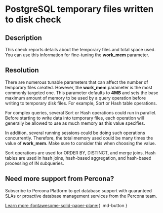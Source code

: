 # PostgreSQL temporary files written to disk check
## Description
This check reports details about the temporary files and total space used. You can use this information for fine-tuning the **work_mem** parameter.


## Resolution
There are numerous tunable parameters that can affect the number of temporary files created. However, the **work_mem** parameter is the most commonly targeted one. This parameter defaults to **4MB** and sets the base maximum amount of memory to be used by a query operation before writing to temporary disk files. For example, Sort or Hash table operations.

For complex queries, several Sort or Hash operations could run in parallel. 
Before starting to write data into temporary files, each operation will generally be allowed to use as much memory as this value specifies. 

In addition, several running sessions could be doing such operations concurrently. Therefore, the total memory used could be many times the value of **work_mem**. Make sure to consider this when choosing the value. 

Sort operations are used for ORDER BY, DISTINCT, and merge joins. Hash tables are used in hash joins, hash-based aggregation, and hash-based processing of IN subqueries.

## Need more support from Percona?
Subscribe to Percona Platform to get database support with guaranteed SLAs or proactive database management services from the Percona team.

[Learn more :fontawesome-solid-paper-plane:](https://per.co.na/subscribe){ .md-button }
